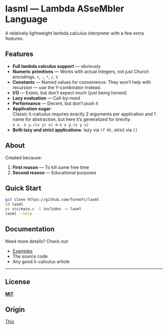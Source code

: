 # **lasml — Lambda ASseMbler Language**

A relatively lightweight lambda calculus interpreter with a few extra features.

## **Features**  
- **Full lambda calculus support** — obviously
- **Numeric primitives** — Works with actual integers, not just Church encodings. `+`, `-`, `*`, `/`, `%`
- **Constants** — Named values for convenience. They won’t help with recursion — use the Y-combinator instead.  
- **I/O** — Exists, but don’t expect much (just being honest)  
- **Lazy evaluation** — Call-by-need  
- **Performance** — Decent, but don’t push it  
- **Application sugar**:  
  Classic λ-calculus requires exactly 2 arguments per application and 1 name for abstraction, but here it’s generalized for brevity:  
  `λ x. λ y.((x y) x)` → `λ x y.(x y x)`
- **Both lazy and strict applications**: lazy via `(f M)`, strict via `[]`

## **About**
Created because:
1. **First reason** — To kill some free time
2. **Second reason** — Educational purposes

## **Quick Start**
```bash
git clone https://github.com/formofc/lasml  
cd lasml
cc src/main.c -I includes -o lasml
lasml --help
```

## **Documentation**
Need more details? Check out:
- [Examples](examples/)
- The source code
- Any good λ-calculus article

---  

## **License**  
[**MIT**](LICENSE)

## **Origin**
[This](https://github.com/misterdown/lasm)
